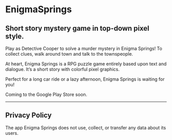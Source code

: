 # EnigmaSprings
Short story mystery game in top-down pixel style.
----

Play as Detective Cooper to solve a murder mystery in Enigma Springs! To collect clues, walk around town and talk to the townspeople. 

At heart, Enigma Springs is a RPG puzzle game entirely based upon text and dialogue. It’s a short story with colorful pixel graphics.

Perfect for a long car ride or a lazy afternoon, Enigma Springs is waiting for you!

Coming to the Google Play Store soon.

----
## Privacy Policy
The app Enigma Springs does not use, collect, or transfer any data about its users. 
